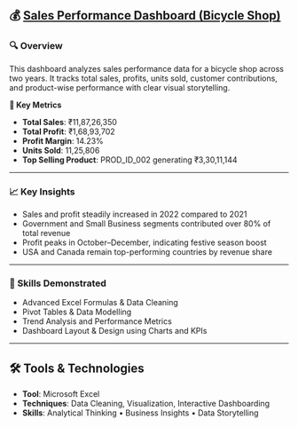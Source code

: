 ##  💰 [Sales Performance Dashboard (Bicycle Shop)](https://github.com/Sinchana-SV/Excel-Dashboard/blob/main/Bicycle%20Sales/Sales%20Excel%20Dashboard.png)

### 🔍 Overview

This dashboard analyzes sales performance data for a bicycle shop across two years. It tracks total sales, profits, units sold, customer contributions, and product-wise performance with clear visual storytelling.

**🧩 Key Metrics**
- **Total Sales**: ₹11,87,26,350
- **Total Profit**: ₹1,68,93,702
- **Profit Margin**: 14.23%
- **Units Sold**: 11,25,806
- **Top Selling Product**: PROD_ID_002 generating ₹3,30,11,144

---

### 📈 Key Insights
- Sales and profit steadily increased in 2022 compared to 2021
- Government and Small Business segments contributed over 80% of total revenue
- Profit peaks in October–December, indicating festive season boost
- USA and Canada remain top-performing countries by revenue share

---

### 🧠 Skills Demonstrated
- Advanced Excel Formulas & Data Cleaning
- Pivot Tables & Data Modelling
- Trend Analysis and Performance Metrics
- Dashboard Layout & Design using Charts and KPIs

---

## 🛠️ Tools & Technologies

- **Tool**: Microsoft Excel
- **Techniques**: Data Cleaning, Visualization, Interactive Dashboarding
- **Skills**: Analytical Thinking • Business Insights • Data Storytelling

